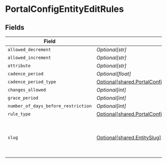 # PortalConfigEntityEditRules


## Fields

| Field                                                                                                                                    | Type                                                                                                                                     | Required                                                                                                                                 | Description                                                                                                                              | Example                                                                                                                                  |
| ---------------------------------------------------------------------------------------------------------------------------------------- | ---------------------------------------------------------------------------------------------------------------------------------------- | ---------------------------------------------------------------------------------------------------------------------------------------- | ---------------------------------------------------------------------------------------------------------------------------------------- | ---------------------------------------------------------------------------------------------------------------------------------------- |
| `allowed_decrement`                                                                                                                      | *Optional[str]*                                                                                                                          | :heavy_minus_sign:                                                                                                                       | N/A                                                                                                                                      | 10%                                                                                                                                      |
| `allowed_increment`                                                                                                                      | *Optional[str]*                                                                                                                          | :heavy_minus_sign:                                                                                                                       | N/A                                                                                                                                      | 10%                                                                                                                                      |
| `attribute`                                                                                                                              | *Optional[str]*                                                                                                                          | :heavy_minus_sign:                                                                                                                       | N/A                                                                                                                                      | first_name                                                                                                                               |
| `cadence_period`                                                                                                                         | *Optional[float]*                                                                                                                        | :heavy_minus_sign:                                                                                                                       | N/A                                                                                                                                      | 1                                                                                                                                        |
| `cadence_period_type`                                                                                                                    | [Optional[shared.PortalConfigEntityEditRulesCadencePeriodType]](undefined/models/shared/portalconfigentityeditrulescadenceperiodtype.md) | :heavy_minus_sign:                                                                                                                       | N/A                                                                                                                                      |                                                                                                                                          |
| `changes_allowed`                                                                                                                        | *Optional[int]*                                                                                                                          | :heavy_minus_sign:                                                                                                                       | N/A                                                                                                                                      | 1                                                                                                                                        |
| `grace_period`                                                                                                                           | *Optional[int]*                                                                                                                          | :heavy_minus_sign:                                                                                                                       | N/A                                                                                                                                      | 1                                                                                                                                        |
| `number_of_days_before_restriction`                                                                                                      | *Optional[int]*                                                                                                                          | :heavy_minus_sign:                                                                                                                       | N/A                                                                                                                                      | 10                                                                                                                                       |
| `rule_type`                                                                                                                              | [Optional[shared.PortalConfigEntityEditRulesRuleType]](undefined/models/shared/portalconfigentityeditrulesruletype.md)                   | :heavy_minus_sign:                                                                                                                       | N/A                                                                                                                                      |                                                                                                                                          |
| `slug`                                                                                                                                   | [Optional[shared.EntitySlug]](undefined/models/shared/entityslug.md)                                                                     | :heavy_minus_sign:                                                                                                                       | URL-friendly identifier for the entity schema                                                                                            | contact                                                                                                                                  |
